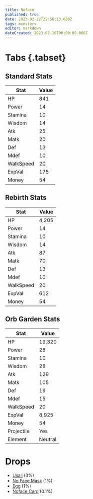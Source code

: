 ```yaml
---
title: Noface
published: true
date: 2023-02-22T22:56:13.000Z
tags: monsters
editor: markdown
dateCreated: 2023-02-16T00:00:00.000Z
---
```


# Tabs {.tabset}

## Standard Stats

|Stat|Value|
|-|-|
|HP|841|
|Power|14|
|Stamina|10|
|Wisdom|14|
|Atk|25|
|Matk|20|
|Def|13|
|Mdef|10|
|WalkSpeed|20|
|ExpVal|175|
|Money|54|
## Rebirth Stats

|Stat|Value|
|-|-|
|HP|4,205|
|Power|14|
|Stamina|10|
|Wisdom|14|
|Atk|87|
|Matk|70|
|Def|13|
|Mdef|10|
|WalkSpeed|20|
|ExpVal|612|
|Money|54|
## Orb Garden Stats

|Stat|Value|
|-|-|
|HP|19,320|
|Power|28|
|Stamina|10|
|Wisdom|28|
|Atk|129|
|Matk|105|
|Def|19|
|Mdef|15|
|WalkSpeed|20|
|ExpVal|8,925|
|Money|54|
|Projectile|Yes|
|Element|Neutral|

# Drops
 * [Usali](/items/usali.md) (3%)
 * [No Face Mask](/items/no-face-mask.md) (1%)
 * [Egg](/items/egg.md) (1%)
 * [Noface Card](/items/noface-card.md) (0.1%)
